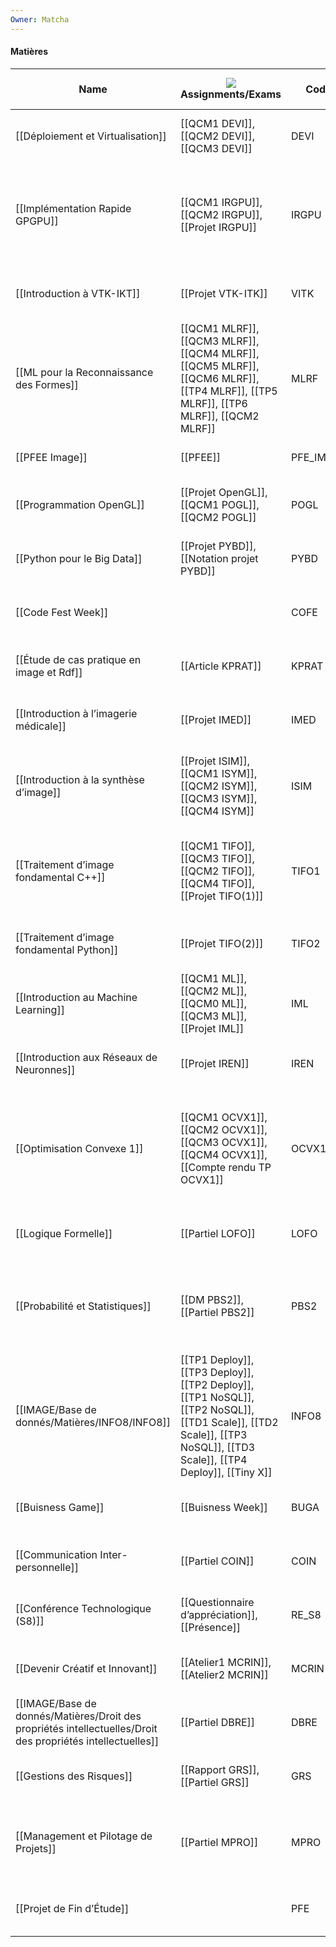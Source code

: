 ```yaml
---
Owner: Matcha
---
```

#### Matières
|Name|![](https://www.notion.so/icons/checklist_gray.svg)Assignments/Exams|Code|![](https://www.notion.so/icons/chart-donut_gray.svg)Coefficient|Commencé ?|![](https://www.notion.so/icons/hashtag_gray.svg)Examens à venir|![](https://www.notion.so/icons/gradebook_gray.svg)Moyenne|Moyenne /20|Moyenne pondérée|![](https://www.notion.so/icons/clipping_gray.svg)Notes|![](https://www.notion.so/icons/user_gray.svg)Professeur|![](https://www.notion.so/icons/more_gray.svg)Projets/DM|![](https://www.notion.so/icons/hashtag_gray.svg)Projets/DM Terminés|![](https://www.notion.so/icons/calendar-month_gray.svg)Semestre|![](https://www.notion.so/icons/circle-dashed_gray.svg)Status|![](https://www.notion.so/icons/hashtag_gray.svg)Total Projets/DM|UE|URL Moodle|
|---|---|---|---|---|---|---|---|---|---|---|---|---|---|---|---|---|---|
|[[Déploiement et Virtualisation]]|[[QCM1 DEVI]], [[QCM2 DEVI]], [[QCM3 DEVI]]|DEVI|1|Terminé|0|0.863|17.26|17.26|[[Basiques Docker - Utiliser des Conteneurs]], [[Créer et construire des images de conteneurs]], [[Gestion de multiples conteneurs]]|Joseph CHAZALON|1|3/3|S8|0 Projets/DM, 0 Examens|3|Outils et Modélisation|[https://moodle.epita.fr/course/view.php?id=1964](https://moodle.epita.fr/course/view.php?id=1964)|
|[[Implémentation Rapide GPGPU]]|[[QCM1 IRGPU]], [[QCM2 IRGPU]], [[Projet IRGPU]]|IRGPU|1.5|Terminé|0|0.728|14.56|21.84|[[Introduction aux modèles de programmation parallèle et massivement parallèle]], [[Introduction - Architectures GPU]], [[Premiers pas dans le calcul GPU avec CUDA]], [[Modèles de programmation massivement parallèle - 1]], [[Modèles de programmation massivement parallèle - 2]]|Edwin CARLINET & Joseph CHAZALON|1|3/3|S8|0 Projets/DM, 0 Examens|3|Outils et Modélisation|[https://moodle.epita.fr/course/view.php?id=4002](https://moodle.epita.fr/course/view.php?id=4002)|
|[[Introduction à VTK-IKT]]|[[Projet VTK-ITK]]|VITK|1|Terminé|0|0|0|0|[[ITK]], [[TP ITK]], [[VTK]], [[TP VTK]]|Roman Fenioux, Julien Finet|1|1/1|S8|0 Projets/DM, 0 Examens|1|Outils et Modélisation|[https://moodle.epita.fr/course/view.php?id=4008#section-3](https://moodle.epita.fr/course/view.php?id=4008#section-3)|
|[[ML pour la Reconnaissance des Formes]]|[[QCM1 MLRF]], [[QCM3 MLRF]], [[QCM4 MLRF]], [[QCM5 MLRF]], [[QCM6 MLRF]], [[TP4 MLRF]], [[TP5 MLRF]], [[TP6 MLRF]], [[QCM2 MLRF]]|MLRF|2|Terminé|0|0.5960000000000001|11.92|23.84|[[Rappels et histogrammes couleur]], [[Descripteur et détecteur d’image locaux]], [[Descripteurs correspondants, estimation de la transformation de perspective]], [[Récupération et évaluation d'images basées sur le contenu]]|Joseph CHAZALON, Élodie PUYBAREAUD|1|9/9|S8|0 Projets/DM, 0 Examens|9|Outils et Modélisation|[https://moodle.epita.fr/course/view.php?id=4003](https://moodle.epita.fr/course/view.php?id=4003)|
|[[PFEE Image]]|[[PFEE]]|PFE_IMAGE|0.5|Terminé|0|0|0|0||Baptiste Esteban|0|0/1|S8|1 Projets/DM, 0 Examens|1|Outils et Modélisation||
|[[Programmation OpenGL]]|[[Projet OpenGL]], [[QCM1 POGL]], [[QCM2 POGL]]|POGL|1.5|Terminé|0|0.825|16.5|24.75|[[Les Bases]], [[TP1 - Shadders]], [[Suite]]|Jonathan FABRIZIO|1|3/3|S8|0 Projets/DM, 0 Examens|3|Outils et Modélisation|[https://moodle.epita.fr/course/view.php?id=1968](https://moodle.epita.fr/course/view.php?id=1968)|
|[[Python pour le Big Data]]|[[Projet PYBD]], [[Notation projet PYBD]]|PYBD|1|Terminé|0|0.85|17|17|[[Introduction 3]]|Olivier RICOU|1|2/2|S8|0 Projets/DM, 0 Examens|2|Outils et Modélisation|[https://moodle.epita.fr/course/view.php?id=2753](https://moodle.epita.fr/course/view.php?id=2753)|
|[[Code Fest Week]]||COFE|1|Terminé|0|0|0|0||Joseph CHAZALON & Edwin CARLINET|0|0/0|S8|0 Projets/DM, 0 Examens|0|Traitement et sythèse|[https://moodle.epita.fr/course/view.php?id=4033](https://moodle.epita.fr/course/view.php?id=4033)|
|[[Étude de cas pratique en image et Rdf]]|[[Article KPRAT]]|KPRAT|1|Terminé|0|0.65|13|13|[[Introduction 7]]|Élodie PUYBAREAU|1|1/1|S8|0 Projets/DM, 0 Examens|1|Traitement et sythèse|[https://moodle.epita.fr/course/view.php?id=4030](https://moodle.epita.fr/course/view.php?id=4030)|
|[[Introduction à l’imagerie médicale]]|[[Projet IMED]]|IMED|1|Terminé|0|0|0|0|[[Introduction 8]], [[L’IRM]], [[Les Rayons X]]|Élodie PUYBAREAU|1|1/1|S8|0 Projets/DM, 0 Examens|1|Traitement et sythèse|[https://moodle.epita.fr/course/view.php?id=4028](https://moodle.epita.fr/course/view.php?id=4028)|
|[[Introduction à la synthèse d’image]]|[[Projet ISIM]], [[QCM1 ISYM]], [[QCM2 ISYM]], [[QCM3 ISYM]], [[QCM4 ISYM]]|ISIM|2|Terminé|0|0.8590000000000001|17.18|34.36|[[IMAGE/Base de donnés/Notes/Introduction/Introduction]], [[Rappels]], [[Rendu Photoréaliste]], [[TP1 - Raytracer]], [[Rendu Temps Réel]], [[Modélisation]], [[Textures]], [[TP3 - Blender]]|Jonathan FABRIZIO|1|5/5|S8|0 Projets/DM, 0 Examens|5|Traitement et sythèse|[https://moodle.epita.fr/course/view.php?id=1973](https://moodle.epita.fr/course/view.php?id=1973)|
|[[Traitement d’image fondamental C++]]|[[QCM1 TIFO]], [[QCM3 TIFO]], [[QCM2 TIFO]], [[QCM4 TIFO]], [[Projet TIFO(1)]]|TIFO1|1.5|Terminé|0|0.833|16.66|24.99|[[Introduction 2]], [[Formation de l’image]], [[Codage de la couleur et representation des image]], [[Histogramme]], [[Filtrage - Filtres classiques - Domaines spatial et fréquentiel]], [[TP1]], [[Bruit]], [[Implémentation]], [[RAW]]|Jonathan FABRIZIO|1|5/5|S8|0 Projets/DM, 0 Examens|5|Traitement et sythèse|[https://moodle.epita.fr/course/view.php?id=4034](https://moodle.epita.fr/course/view.php?id=4034)|
|[[Traitement d’image fondamental Python]]|[[Projet TIFO(2)]]|TIFO2|1|Terminé|0|0.822|16.44|16.44|[[Morphologie Mathématique 1]], [[Morphologie Mathématique 2]], [[Morphologie Mathématique 3]], [[Segmentation, débruitage, évaluation]]|Élodie PUYBAREAU|1|1/1|S8|0 Projets/DM, 0 Examens|1|Traitement et sythèse|[https://moodle.epita.fr/course/view.php?id=4034](https://moodle.epita.fr/course/view.php?id=4034)|
|[[Introduction au Machine Learning]]|[[QCM1 ML]], [[QCM2 ML]], [[QCM0 ML]], [[QCM3 ML]], [[Projet IML]]|IML|1|Terminé|0|0.8400000000000001|16.8|16.8|[[Introduction 5]], [[Réduction de dimension]], [[TP1 Reduction de dimension]], [[Classification non-supervisée]], [[Fusion de caractéristiques]]|Joseph CHAZALON & Guillaume TOCHON|1|5/5|S8|0 Projets/DM, 0 Examens|5|Techniques Mathématiques|[https://moodle.epita.fr/course/view.php?id=4037](https://moodle.epita.fr/course/view.php?id=4037)|
|[[Introduction aux Réseaux de Neuronnes]]|[[Projet IREN]]|IREN|1|Terminé|0|0.5|10|10|[[Tour d’horizon]], [[Introduction 6]]|Olivier RICOU|1|1/1|S8|0 Projets/DM, 0 Examens|1|Techniques Mathématiques|[https://moodle.epita.fr/course/view.php?id=3986](https://moodle.epita.fr/course/view.php?id=3986)|
|[[Optimisation Convexe 1]]|[[QCM1 OCVX1]], [[QCM2 OCVX1]], [[QCM3 OCVX1]], [[QCM4 OCVX1]], [[Compte rendu TP OCVX1]]|OCVX1|2|Terminé|0|0.779|15.58|31.16|[[Introduction 4]], [[Préliminaire Géométrique]], [[TD1 - Rappel Géométrie]], [[Convexité à l’ordre 0]], [[Calcul différentiel]], [[TD3 - Calcul différentiel]], [[TD2 - Convexité à l’ordre 0]], [[Convexité d'ordre 1,2 et points critiques]], [[TD4 - Convexite d’ordre 1,2 et points critiques]], [[Les méthodes de descente]]|Guillaume TOCHON|1|5/5|S8|0 Projets/DM, 0 Examens|5|Techniques Mathématiques|[https://moodle.epita.fr/course/view.php?id=4036](https://moodle.epita.fr/course/view.php?id=4036)|
|[[Logique Formelle]]|[[Partiel LOFO]]|LOFO|1|Terminé|0|0.75|15|15|[[Class 1]], [[Révisions]]|Adrien Pommelet|1|1/1|S8|0 Projets/DM, 0 Examens|1|Sciences de base|[https://moodle.epita.fr/course/view.php?id=4008#section-3](https://moodle.epita.fr/course/view.php?id=4008#section-3)|
|[[Probabilité et Statistiques]]|[[DM PBS2]], [[Partiel PBS2]]|PBS2|1|Terminé|0|0.1|2|2|[[IMAGE/Base de donnés/Notes/Cours/Cours]], [[Séance 1]], [[Probabilité]], [[Estimation]], [[Chapitre 1]], [[Chapitre 2]], [[Chapitre 3]], [[Exercices 1]], [[Exercices 2]], [[Exercices 3]], [[Exercices 4]], [[ING1/MOD1 Modelisation/Past Exams]]|Noe BIHENG|1|2/2|S8|0 Projets/DM, 0 Examens|2|Sciences de base|[https://moodle.epita.fr/course/view.php?id=2998](https://moodle.epita.fr/course/view.php?id=2998)|
|[[IMAGE/Base de donnés/Matières/INFO8/INFO8]]|[[TP1 Deploy]], [[TP3 Deploy]], [[TP2 Deploy]], [[TP1 NoSQL]], [[TP2 NoSQL]], [[TD1 Scale]], [[TD2 Scale]], [[TP3 NoSQL]], [[TD3 Scale]], [[TP4 Deploy]], [[Tiny X]]|INFO8|1|Terminé|0|0.7859999999999999|15.72|15.72||Nicolas Froger, Antoine Gonzalez, Idir Benouaret|1|11/11|S8|0 Projets/DM, 0 Examens|11|Application Multi-services|[https://moodle.epita.fr/course/view.php?id=3928](https://moodle.epita.fr/course/view.php?id=3928)|
|[[Buisness Game]]|[[Buisness Week]]|BUGA|0.5|Terminé|0|0.942|18.84|9.42||Hélène Vaury|1|1/1|S8|0 Projets/DM, 0 Examens|1|Managment et Connaissances pour l'entreprise||
|[[Communication Inter-personnelle]]|[[Partiel COIN]]|COIN|0.5|Terminé|0|0|0|0|[[Axes MBTI]], [[Gestion de conflit]], [[IMAGE/Base de donnés/Notes/Recap]]|Anne DEWILDE|1|1/1|S8|0 Projets/DM, 0 Examens|1|Managment et Connaissances pour l'entreprise|[https://moodle.epita.fr/course/view.php?id=2991](https://moodle.epita.fr/course/view.php?id=2991)|
|[[Conférence Technologique (S8)]]|[[Questionnaire d’appréciation]], [[Présence]]|RE_S8|0.5|Terminé|0|1|20|10||Philippe Picard|1|2/2|S8|0 Projets/DM, 0 Examens|2|Managment et Connaissances pour l'entreprise||
|[[Devenir Créatif et Innovant]]|[[Atelier1 MCRIN]], [[Atelier2 MCRIN]]|MCRIN|0.5|Terminé|0|0.7749999999999999|15.5|7.75||Hélène Vaury|1|2/2|S8|0 Projets/DM, 0 Examens|2|Managment et Connaissances pour l'entreprise|[https://moodle.epita.fr/course/view.php?id=2989](https://moodle.epita.fr/course/view.php?id=2989)|
|[[IMAGE/Base de donnés/Matières/Droit des propriétés intellectuelles/Droit des propriétés intellectuelles]]|[[Partiel DBRE]]|DBRE|0.5|Terminé|0|0.675|13.5|6.75|[[Le droit d’auteur]], [[Propriété industrielle]], [[Notes 2]]|Marie Moin|1|1/1|S8|0 Projets/DM, 0 Examens|1|Managment et Connaissances pour l'entreprise|[https://moodle.epita.fr/course/view.php?id=2992](https://moodle.epita.fr/course/view.php?id=2992)|
|[[Gestions des Risques]]|[[Rapport GRS]], [[Partiel GRS]]|GRS|1|Terminé|0|0.913|18.26|18.26|[[Introduction au risque dans l’écosystème numérique global]], [[Enquêter sur les pratiques de gestion du risque]]|Fabien Giuliani|1|2/2|S8|0 Projets/DM, 0 Examens|2|Managment et Connaissances pour l'entreprise|[https://moodle.epita.fr/course/view.php?id=2993](https://moodle.epita.fr/course/view.php?id=2993)|
|[[Management et Pilotage de Projets]]|[[Partiel MPRO]]|MPRO|0.5|Terminé|0|0.7|14|7|[[Définir le Périmètre Produit à réaliser]], [[Définir le Budget et le Prix d’une réalisation]], [[Piloter les coûts et Suivre les tendances]], [[IMAGE/Base de donnés/Notes/TD/TD]], [[Général]], [[Notes partiel]]|Roussenq /guelin|1|1/1|S8|0 Projets/DM, 0 Examens|1|Managment et Connaissances pour l'entreprise|[https://moodle.epita.fr/course/view.php?id=2990](https://moodle.epita.fr/course/view.php?id=2990)|
|[[Projet de Fin d’Étude]]||PFE|2|Terminé|0|0|0|0||Élodie PUYBAREAU, Baptiste Esteban|0|0/0|S8|0 Projets/DM, 0 Examens|0|Managment et Connaissances pour l'entreprise||
